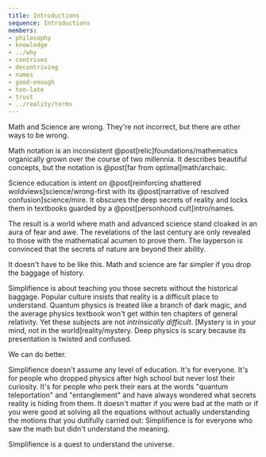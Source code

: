 ```yaml
---
title: Introductions
sequence: Introductions
members:
- philosophy
- knowledge
- ../why
- contrives
- decontriving
- names
- good-enough
- too-late
- trust
- ../reality/terms
---
```


Math and Science are wrong. They're not incorrect, but there are other ways to be wrong.

Math notation is an inconsistent @post[relic]foundations/mathematics organically grown over the course of two millennia. It describes beautiful concepts, but the notation is @post[far from optimal]math/archaic.

Science education is intent on @post[reinforcing shattered woldviews]science/wrong-first with its @post[narrative of resolved confusion]science/mire. It obscures the deep secrets of reality and locks them in textbooks guarded by a @post[personhood cult]intro/names.

The result is a world where math and advanced science stand cloaked in an aura of fear and awe. The revelations of the last century are only revealed to those with the mathematical acumen to prove them. The layperson is convinced that the secrets of nature are beyond their ability.

It doesn't have to be like this. Math and science are far simpler if you drop the baggage of history.

Simplifience is about teaching you those secrets without the historical baggage. Popular culture insists that reality is a difficult place to understand. Quantum physics is treated like a branch of dark magic, and the average physics textbook won't get within ten chapters of general relativity. Yet these subjects are not *intrinsically difficult*. [Mystery is in your mind, not in the world]reality/mystery. Deep physics is scary because its presentation is twisted and confused.

We can do better.

Simplifience doesn't assume any level of education. It's for everyone. It's for people who dropped physics after high school but never lost their curiosity. It's for people who perk their ears at the words "quantum teleportation" and "entanglement" and have always wondered what secrets reality is hiding from them. It doesn't matter if you were bad at the math or if you were good at solving all the equations without actually understanding the motions that you dutifully carried out: Simplifience is for everyone who saw the math but didn't understand the meaning.

Simplifience is a quest to understand the universe.
